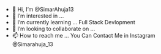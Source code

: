 - 👋 Hi, I’m @SimarAhuja13
- 👀 I’m interested in ...
- 🌱 I’m currently learning ... Full Stack Devlopment
- 💞️ I’m looking to collaborate on ...
- 📫 How to reach me ... You Can Contact Me in Instagram @Simarahuja_13

<!---
SimarAhuja13/SimarAhuja13 is a ✨ special ✨ repository because its `README.md` (this file) appears on your GitHub profile.
You can click the Preview link to take a look at your changes.
--->
